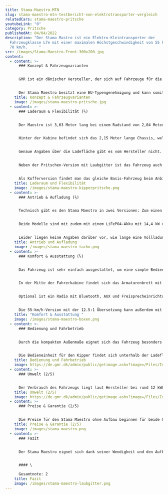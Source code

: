 ```yaml
---
title: Stama-Maestro-MTN
slug: stama-maestro-mtn-testbericht-von-elektrotransporter-vergleich
relatedCars: stama-maestro-pritsche
youtubeLink: "0"
category: Pritsche
publishedAt: 04/04/2022
description: "Der Stama Mastro ist ein Elektro-Kleintransporter der
  Fahrzeugklasse L7e mit einer maximalen Höchstgeschwindigkeit von 55 km/h oder
  70 km/h.     "
src: /images/Stama-Maestro-Front-300x200.jpg
content:
  - content: >-
      ### Konzept & Fahrzeugvarianten


      GMR ist ein dänischer Hersteller, der sich auf Fahrzeuge für die Pflege und Reinigung von Parks, Straßen und Anlagen spezialisiert hat. Der Stama Maestro kam 2019 auf den Markt und ist das bisher größte Fahrzeug des Herstellers. Außerdem ist er unter dem Namen Addax in Deutschland verfügbar. Er ist mit fester oder hydraulisch kippbarer Pritsche verfügbar. Diese kann entweder mit klappbaren Seitenwänden oder mit einem hohen Gitteraufbau versehen werden.


      Der Stama Maestro besitzt eine EU-Typengenehmigung und kann somit in allen EU-Staaten auf öffentlichen Straßen bewegt werden.
    title: Konzept & Fahrzeugvarianten
    image: /images/stama-maestro-pritsche.jpg
  - content: >-
      ### Laderaum & Flexibilität (⅖)


      Der Maestro ist 3,63 Meter lang bei einem Radstand von 2,04 Meter. Die Breite des Fahrzeuges beträgt knapp 1,50 Meter (1,39 m ohne Spiegel), womit es auch für engere Parkanlagen geeignet ist. Ohne Warnleuchte hat die Kabine Höhe von 1,99 Meter, welches auch bei hohem Gitteraufbau die Gesamthöhe des Maestros ist.


      Hinter der Kabine befindet sich das 2,15 Meter lange Chassis, welches entweder mit fester oder hydraulischer Pritsche ausgestattet werden kann. Außerdem kann der Kunde wählen, ob die Pritsche über klappbare, flache Seitenwände oder über hohe Gitterwände verfügen soll. Ersteres ist für den Transport von Gütern und Arbeitsgeräten praktisch, während zweiteres ideal als Laubgitter ist. Das Fahrzeug ist außerdem auch als kurzer Heckkipper mit seitlich abklappbaren Bordwänden verfügbar.  Der Raum zwischen Fahrerkabine und Ladefläche wird hier durch eine praktische Werkzeugbox ergänzt.


      Genaue Angaben über die Ladefläche gibt es vom Hersteller nicht. Diese dürfte aber angesichts der Maße bei rund 3 m² liegen. Die Nutzlast liegt bei 1.000 Kilogramm, wodurch der Stama Maestro ein zulässiges Gesamtgewicht von 1.600 Kilogramm erreicht.


      Neben der Pritschen-Version mit Laubgitter ist das Fahrzeug auch als Pritsche mit Planen und Spriegelaufbau verfügbar. Ebenso ist eine kippbare Container-Mulde mit einem Volumen von knapp 2m³ inklusive Seitentür erhältlich. 


      Als Kofferversion findet man das gleiche Basis-Fahrzeug beim Anbieter Addax.
    title: Laderaum und Flexibilität
    image: /images/stama-maestro-kipperpritsche.png
  - content: >-
      ### Antrieb & Aufladung (⅖)


      Technisch gibt es den Stama Maestro in zwei Versionen: Zum einen mit einer Getriebeübersetzung: 8.8:1 und einer Höchstgeschwindigkeit von 70 km/h und zum anderen mit der Übersetzung: 12.5:1 sowie einer Höchstgeschwindigkeit von 55 km/h. Beide Versionen verfügen über einen 72V-Motor mit einer Leistung von 9 kW.


      Beide Modelle sind mit zudem mit einem LiFePO4-Akku mit 14,4 kW und 200 amp.h ausgestattet. Laut Hersteller soll die 70-km/h-Variante eine Reichweite von 87 Kilometer und die 55-km/h-Variante eine Reichweite von 132 km (WLTP) erreichen.


      Leider liegen keine Angaben darüber vor, wie lange eine Vollladung des jeweiligen Akkus benötigt.
    title: Antrieb und Aufladung
    image: /images/stama-maestro-tacho.png
  - content: >-
      ### Komfort & Ausstattung (⅖)


      Das Fahrzeug ist sehr einfach ausgestattet, um eine simple Bedienung zu garantieren und den Akku nicht unnötig zu belasten. Die Ausstattungsliste setzt auf nützliche Helfer wie eine Servolenkung (optional) für einfaches Handling, eine Anhängerkupplung (ebenfalls optional) oder eine serienmäßige Scheibenwaschanlage für die Frontscheibe. Für den Einsatz in der kalten Jahreszeit lohnt es sich, den Aufpreis für eine Heizung und einen Satz Winterreifen zu zahlen. 


      In der Mitte der Fahrerkabine findet sich das Armaturenbrett mit Bedienfelder in der Mitte wie beispielsweise Fahrmodi-Schalter oder Berganfahrassistent. Darüber ist das Kontrolldisplay mit Kilometeranzeige, Betriebsstundenzähler und Batterieladeanzeige. 


      Optional ist ein Radio mit Bluetooth, AUX und Freisprecheinrichtung sowie eine Rückfahrkamera verfügbar. Unter der Ladefläche kann das Fahrzeugchassis mit zwei Boxen ausgestattet werden. In diesen findet beispielsweise ein Ladegerät mit 220 Volt Stecker, ein Dieseltank für die Webasto Heizung oder ein Wassertank für die Wisch/Wasch-Anlage Platz. In den Boxen kann jedoch auch zusätzliches Werkzeug verstaut werden. 


      Die 55-km/h-Version mit der 12.5:1 Übersetzung kann außerdem mit einer  Anhängerkupplung ausgerüstet werden. Ob diese auch auf öffentlichen Straßen verwendet werden darf, macht der Hersteller auf der Website jedoch nicht deutlich.
    title: "Komfort & Ausstattung "
    image: /images/stama-maestro-boxen.png
  - content: >-
      ### Bedienung und Fahrbetrieb


      Durch die kompakten Außenmaße eignet sich das Fahrzeug besonders  für schmale Wege in Grünanlagen oder Parks. Mit einem Wendekreis von 4,5 Metern lässt sich das Fahrzeug stets bequem wenden. Die Große Frontscheibe bringt dabei eine gute Verkehrsübersicht. 


      Die Bedieneinheit für den Kipper findet sich unterhalb der Ladefläche und kann über einen Schlüssel gestartet werden.
    title: Bedienung und Fahrbetrieb
    image: https://de.gmr.dk/admin/public/getimage.ashx?image=/Files/Images/STAMA/MAESTRO/STAMA-MT-10-10_.JPG&crop=0&Width=1200
  - content: >-
      ### Umwelt (2/5)


      Der Verbrauch des Fahrzeugs liegt laut Hersteller bei rund 12 kWh. Bei angenommenen 30 Cent pro Kilowattstunde kosten 100 Kilometer Fahrt 3,60 €.
    title: Umwelt (2/5)
    image: https://de.gmr.dk/admin/public/getimage.ashx?image=/Files/Images/STAMA/MAESTRO/MT10-Havn-24_.JPG&crop=0&Width=1200
  - content: >-
      ### Preise & Garantie (2/5)


      Die Preise für den Stama Maestro ohne Aufbau beginnen für beide Getriebe-Versionen bei 35.450,- zzgl. Mwst. Ein konkretes Angebot für ein spezielles Modell können Interessenten auf Anfrage beim Unternehmen erhalten. Im Preis enthalten ist das Lithium-Ionen-Akkupaket, auf welches der Hersteller eine Garantie von 5 Jahren gibt. Über die Dauer eine Fahrzeuggarantie gibt es leider keine Angaben.
    title: Preise & Garantie (2/5)
    image: /images/stama-maestro.png
  - content: >-
      ### Fazit


      Der Stama Maestro eignet sich dank seiner Wendigkeit und den Aufbautypen besonders für Landschaftsbaubetriebe und Kommunen zur Pflege von Grünanlagen und Parks. Als reines Lieferfahrzeug eignet sich der Mestro wohl eher weniger. Während die Ausstattung sehr minimal ist und selbst eine Heizung Aufpreis kostet, punktet der Stama mit einer Garantie von 5 Jahren auf die Akkus. Der Preis ist bezogen auf die Fahrzeuggröße und Einsatzmöglichkeiten jedoch relativ hoch. 


      #### \

      Gesamtnote: 2
    title: Fazit
    image: /images/stama-maestro-laubgitter.png
---
```

